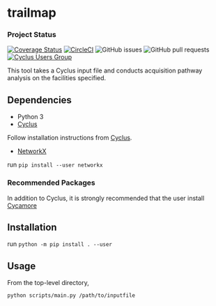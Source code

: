 # trailmap

### Project Status

[![Coverage Status](https://coveralls.io/repos/github/CNERG/trailmap/badge.svg?branch=main)](https://coveralls.io/github/CNERG/trailmap?branch=main) 
[![CircleCI](https://circleci.com/gh/CNERG/trailmap.svg?style=shield)](https://circleci.com/gh/CNERG/trailmap) 
![GitHub issues](https://img.shields.io/github/issues/cnerg/trailmap)
![GitHub pull requests](https://img.shields.io/github/issues-pr/cnerg/trailmap)
[![Cyclus Users Group](https://img.shields.io/badge/Cyclus%20Users%20Group-Join-orange)](https://groups.google.com/g/cyclus-users)

This tool takes a Cyclus input file and conducts acquisition pathway analysis on the facilities specified.

## Dependencies

* Python 3
* [Cyclus](https://github.com/cyclus/cyclus)

Follow installation instructions from [Cyclus](https://github.com/cyclus/cyclus).

* [NetworkX](https://networkx.github.io/)

run `pip install --user networkx`

### Recommended Packages

In addition to Cyclus, it is strongly recommended that the user install [Cycamore](https://github.com/cyclus/cycamore)

## Installation

run `python -m pip install . --user`

## Usage

From the top-level directory,

`python scripts/main.py /path/to/inputfile`
